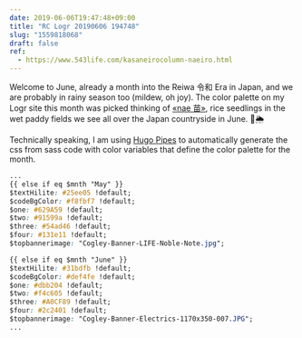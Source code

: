 ```yaml
---
date: 2019-06-06T19:47:48+09:00
title: "RC Logr 20190606 194748"
slug: "1559818068"
draft: false
ref:
  - https://www.543life.com/kasaneirocolumn-naeiro.html
---
```


Welcome to June, already a month into the Reiwa 令和 Era in Japan, and we are probably in rainy season too (mildew, oh joy). The color palette on my Logr site this month was picked thinking of [«nae 苗»](https://en.wikipedia.org/wiki/Paddy_field), rice seedlings in the wet paddy fields we see all over the Japan countryside in June. 💐🌦

Technically speaking, I am using [Hugo Pipes](https://gohugo.io/hugo-pipes/) to automatically generate the css from sass code with color variables that define the color palette for the month. 

```css
...
{{ else if eq $mnth "May" }}
$textHilite: #25ee05 !default;
$codeBgColor: #f8fbf7 !default;
$one: #629A59 !default;
$two: #91599a !default;
$three: #54ad46 !default;
$four: #131e11 !default;
$topbannerimage: "Cogley-Banner-LIFE-Noble-Note.jpg";

{{ else if eq $mnth "June" }}
$textHilite: #31bdfb !default;
$codeBgColor: #def4fe !default;
$one: #dbb204 !default;
$two: #f4c605 !default;
$three: #A0CF89 !default;
$four: #2c2401 !default;
$topbannerimage: "Cogley-Banner-Electrics-1170x350-007.JPG";
...
```
